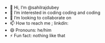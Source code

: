 - 👋 Hi, I’m @sahilrajdubey
- 👀 I’m interested in coding coding and coding
- 💞️ I’m looking to collaborate on 
- 📫 How to reach me ; linkdin:
- 😄 Pronouns: he/him
- ⚡ Fun fact: nothing like that

<!---
sahilrajdubey/sahilrajdubey is a ✨ special ✨ repository because its `README.md` (this file) appears on your GitHub profile.
You can click the Preview link to take a look at your changes.
--->
